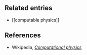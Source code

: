 
## Related entries

* [[computable physics]]

## References

* Wikipedia, _[Computational physics](http://en.wikipedia.org/wiki/Computational_physics)_

